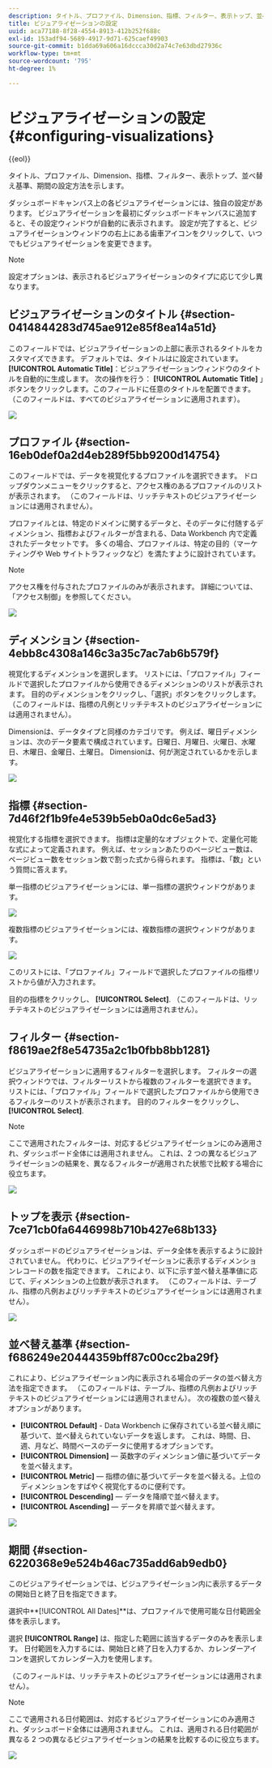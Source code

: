 ```yaml
---
description: タイトル、プロファイル、Dimension、指標、フィルター、表示トップ、並べ替え基準、期間の設定方法を示します。
title: ビジュアライゼーションの設定
uuid: aca77188-8f28-4554-8913-412b252f688c
exl-id: 153adf94-5689-4917-9d71-625caef49903
source-git-commit: b1dda69a606a16dccca30d2a74c7e63dbd27936c
workflow-type: tm+mt
source-wordcount: '795'
ht-degree: 1%

---
```


# ビジュアライゼーションの設定{#configuring-visualizations}

{{eol}}

タイトル、プロファイル、Dimension、指標、フィルター、表示トップ、並べ替え基準、期間の設定方法を示します。

ダッシュボードキャンバス上の各ビジュアライゼーションには、独自の設定があります。 ビジュアライゼーションを最初にダッシュボードキャンバスに追加すると、その設定ウィンドウが自動的に表示されます。 設定が完了すると、ビジュアライゼーションウィンドウの右上にある歯車アイコンをクリックして、いつでもビジュアライゼーションを変更できます。

>[!NOTE]
>
>設定オプションは、表示されるビジュアライゼーションのタイプに応じて少し異なります。

## ビジュアライゼーションのタイトル {#section-0414844283d745ae912e85f8ea14a51d}

このフィールドでは、ビジュアライゼーションの上部に表示されるタイトルをカスタマイズできます。 デフォルトでは、タイトルはに設定されています。 **[!UICONTROL Automatic Title]**：ビジュアライゼーションウィンドウのタイトルを自動的に生成します。 次の操作を行う： **[!UICONTROL Automatic Title]** 」ボタンをクリックします。このフィールドに任意のタイトルを配置できます。 （このフィールドは、すべてのビジュアライゼーションに適用されます）。

![](assets/title.png)

## プロファイル {#section-16eb0def0a2d4eb289f5bb9200d14754}

このフィールドでは、データを視覚化するプロファイルを選択できます。 ドロップダウンメニューをクリックすると、アクセス権のあるプロファイルのリストが表示されます。 （このフィールドは、リッチテキストのビジュアライゼーションには適用されません）。

プロファイルとは、特定のドメインに関するデータと、そのデータに付随するディメンション、指標およびフィルターが含まれる、Data Workbench 内で定義されたデータセットです。 多くの場合、プロファイルは、特定の目的（マーケティングや Web サイトトラフィックなど）を満たすように設計されています。

>[!NOTE]
>
>アクセス権を付与されたプロファイルのみが表示されます。 詳細については、「アクセス制御」を参照してください。

![](assets/profile.png)

## ディメンション {#section-4ebb8c4308a146c3a35c7ac7ab6b579f}

視覚化するディメンションを選択します。 リストには、「プロファイル」フィールドで選択したプロファイルから使用できるディメンションのリストが表示されます。 目的のディメンションをクリックし、「選択」ボタンをクリックします。 （このフィールドは、指標の凡例とリッチテキストのビジュアライゼーションには適用されません）。

Dimensionは、データタイプと同様のカテゴリです。 例えば、曜日ディメンションは、次のデータ要素で構成されています。日曜日、月曜日、火曜日、水曜日、木曜日、金曜日、土曜日。 Dimensionは、何が測定されているかを示します。

![](assets/dimension.png)

## 指標 {#section-7d46f2f1b9fe4e539b5eb0a0dc6e5ad3}

視覚化する指標を選択できます。 指標は定量的なオブジェクトで、定量化可能な式によって定義されます。 例えば、セッションあたりのページビュー数は、ページビュー数をセッション数で割った式から得られます。 指標は、「数」という質問に答えます。

単一指標のビジュアライゼーションには、単一指標の選択ウィンドウがあります。

![](assets/metrics2.png)

複数指標のビジュアライゼーションには、複数指標の選択ウィンドウがあります。

![](assets/metrics.png)

このリストには、「プロファイル」フィールドで選択したプロファイルの指標リストから値が入力されます。

目的の指標をクリックし、 **[!UICONTROL Select]**. （このフィールドは、リッチテキストのビジュアライゼーションには適用されません）。

## フィルター {#section-f8619ae2f8e54735a2c1b0fbb8bb1281}

ビジュアライゼーションに適用するフィルターを選択します。 フィルターの選択ウィンドウでは、フィルターリストから複数のフィルターを選択できます。 リストには、「プロファイル」フィールドで選択したプロファイルから使用できるフィルターのリストが表示されます。 目的のフィルターをクリックし、 **[!UICONTROL Select]**.

>[!NOTE]
>
>ここで適用されたフィルターは、対応するビジュアライゼーションにのみ適用され、ダッシュボード全体には適用されません。 これは、2 つの異なるビジュアライゼーションの結果を、異なるフィルターが適用された状態で比較する場合に役立ちます。

![](assets/filter.png)

## トップを表示 {#section-7ce71cb0fa6446998b710b427e68b133}

ダッシュボードのビジュアライゼーションは、データ全体を表示するように設計されていません。 代わりに、ビジュアライゼーションに表示するディメンションレコードの数を指定できます。 これにより、以下に示す並べ替え基準値に応じて、ディメンションの上位数が表示されます。 （このフィールドは、テーブル、指標の凡例およびリッチテキストのビジュアライゼーションには適用されません）。

![](assets/display_top.png)

## 並べ替え基準 {#section-f686249e20444359bff87c00cc2ba29f}

これにより、ビジュアライゼーション内に表示される場合のデータの並べ替え方法を指定できます。 （このフィールドは、テーブル、指標の凡例およびリッチテキストのビジュアライゼーションには適用されません）。 次の複数の並べ替えオプションがあります。

* **[!UICONTROL Default]** - Data Workbench に保存されている並べ替え順に基づいて、並べ替えられていないデータを返します。 これは、時間、日、週、月など、時間ベースのデータに使用するオプションです。
* **[!UICONTROL Dimension]**  — 英数字のディメンション値に基づいてデータを並べ替えます。
* **[!UICONTROL Metric]**  — 指標の値に基づいてデータを並べ替える。上位のディメンションをすばやく視覚化するのに便利です。
* **[!UICONTROL Descending]**  — データを降順で並べ替えます。
* **[!UICONTROL Ascending]**  — データを昇順で並べ替えます。

![](assets/sort_by.png)

## 期間 {#section-6220368e9e524b46ac735add6ab9edb0}

このビジュアライゼーションでは、ビジュアライゼーション内に表示するデータの開始日と終了日を指定できます。

選択中**[!UICONTROL All Dates]**は、プロファイルで使用可能な日付範囲全体を表示します。

選択 **[!UICONTROL Range]** は、指定した範囲に該当するデータのみを表示します。 日付範囲を入力するには、開始日と終了日を入力するか、カレンダーアイコンを選択してカレンダー入力を使用します。

（このフィールドは、リッチテキストのビジュアライゼーションには適用されません）。

>[!NOTE]
>
>ここで適用される日付範囲は、対応するビジュアライゼーションにのみ適用され、ダッシュボード全体には適用されません。 これは、適用される日付範囲が異なる 2 つの異なるビジュアライゼーションの結果を比較するのに役立ちます。

![](assets/time_period.png)
